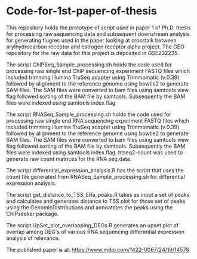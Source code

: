 # Code-for-1st-paper-of-thesis
This repository holds the prototype of script used in paper 1 of Ph.D. thesis for processing raw sequencing data and subsequent downstream analysis for generating fiugres used in the paper looking at crosstalk between arylhydrocarbon receptor and estrogen receptor alpha project.
The GEO repository for the raw data for this project is deposited in GSE232235.

The script ChIPSeq_Sample_processing.sh holds the code used for processing raw single end ChIP sequencing experiment FASTQ files which included trimming Illumina TruSeq adapter using Trimmomatic (v.0.39) followed by alignment to the reference genome using bowtie2 to generate SAM files. The SAM files were converted to bam files using samtools view flag followed sorting of the BAM file by samtools. Subsequently the BAM files were indexed using samtools index flag.

The script RNASeq_Sample_processing.sh holds the code used for processing raw single end RNA sequencing experiment FASTQ files which included trimming Illumina TruSeq adapter using Trimmomatic (v.0.39) followed by alignment to the reference genome using bowtie2 to generate SAM files. The SAM files were converted to bam files using samtools view flag followed sorting of the BAM file by samtools. Subsequently the BAM files were indexed using samtools index flag. htseq2-count was used to generate raw count matrices for the RNA seq data.

The script differential_expression_analysis.R has the script that uses the count file generated from RNASeq_Sample_processing.sh for differential expression analysis.

The script get_distance_to_TSS_ERa_peaks.R takes as input a set of peaks and calculates and generates distance to TSS plot for those set of peaks using the GenomicDistributions and annoatates the peaks using the ChIPseeker package. 

The script UpSet_plot_overlapping_DEGs.R generates an upset plot of overlap among DEG's of various RNA sequencing differential expression analysis of relevance. 



The published paper is at: https://www.mdpi.com/1422-0067/24/19/14578
